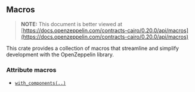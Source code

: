 ## Macros

> **NOTE:** This document is better viewed at [https://docs.openzeppelin.com/contracts-cairo/0.20.0/api/macros](https://docs.openzeppelin.com/contracts-cairo/0.20.0/api/macros)

This crate provides a collection of macros that streamline and simplify development with the OpenZeppelin library.

### Attribute macros

- [`with_components(..)`](https://docs.openzeppelin.com/contracts-cairo/0.20.0/api/macros#with_components)
